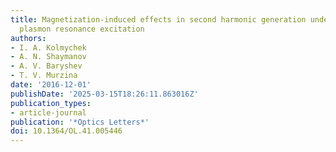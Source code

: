 ```yaml
---
title: Magnetization-induced effects in second harmonic generation under the lattice
  plasmon resonance excitation
authors:
- I. A. Kolmychek
- A. N. Shaymanov
- A. V. Baryshev
- T. V. Murzina
date: '2016-12-01'
publishDate: '2025-03-15T18:26:11.863016Z'
publication_types:
- article-journal
publication: '*Optics Letters*'
doi: 10.1364/OL.41.005446
---
```


